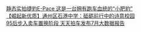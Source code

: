   
[静态实拍捷豹E-Pace 这是一台拥有跑车血统的“小肥豹”](http://www.dianyue.me/archives/942/h3tvxmcnv6tiq6ks/)  
[【崛起新优质】通州区石港中学：砥砺前行中的诗意校园](http://www.dianyue.me/archives/870/yuhqc80r424ni781/)  
[95后步入卖车置换阶段 天天拍车发布7月大数据报告](http://www.dianyue.me/archives/360/27piriwdek0qb988/)